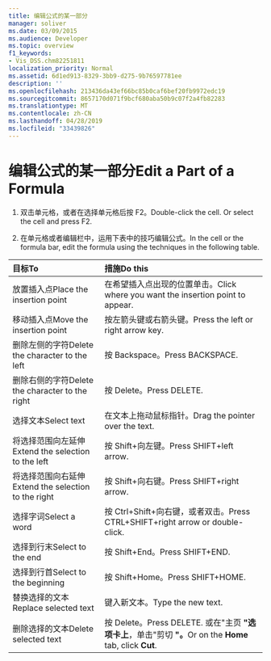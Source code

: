 ```yaml
---
title: 编辑公式的某一部分
manager: soliver
ms.date: 03/09/2015
ms.audience: Developer
ms.topic: overview
f1_keywords:
- Vis_DSS.chm82251811
localization_priority: Normal
ms.assetid: 6d1ed913-8329-3bb9-d275-9b76597781ee
description: ''
ms.openlocfilehash: 213436da43ef66bc85b0caf6bef20fb9972edc19
ms.sourcegitcommit: 8657170d071f9bcf680aba50b9c07f2a4fb82283
ms.translationtype: MT
ms.contentlocale: zh-CN
ms.lasthandoff: 04/28/2019
ms.locfileid: "33439826"
---
```

# <a name="edit-a-part-of-a-formula"></a><span data-ttu-id="bcc30-102">编辑公式的某一部分</span><span class="sxs-lookup"><span data-stu-id="bcc30-102">Edit a Part of a Formula</span></span>

1. <span data-ttu-id="bcc30-p101">双击单元格，或者在选择单元格后按 F2。</span><span class="sxs-lookup"><span data-stu-id="bcc30-p101">Double-click the cell. Or select the cell and press F2.</span></span>
    
2. <span data-ttu-id="bcc30-105">在单元格或者编辑栏中，运用下表中的技巧编辑公式。</span><span class="sxs-lookup"><span data-stu-id="bcc30-105">In the cell or the formula bar, edit the formula using the techniques in the following table.</span></span>
    
|<span data-ttu-id="bcc30-106">**目标**</span><span class="sxs-lookup"><span data-stu-id="bcc30-106">**To**</span></span>|<span data-ttu-id="bcc30-107">**措施**</span><span class="sxs-lookup"><span data-stu-id="bcc30-107">**Do this**</span></span>|
|:-----|:-----|
| <span data-ttu-id="bcc30-108">放置插入点</span><span class="sxs-lookup"><span data-stu-id="bcc30-108">Place the insertion point</span></span>  <br/> | <span data-ttu-id="bcc30-109">在希望插入点出现的位置单击。</span><span class="sxs-lookup"><span data-stu-id="bcc30-109">Click where you want the insertion point to appear.</span></span>  <br/> |
| <span data-ttu-id="bcc30-110">移动插入点</span><span class="sxs-lookup"><span data-stu-id="bcc30-110">Move the insertion point</span></span>  <br/> | <span data-ttu-id="bcc30-111">按左箭头键或右箭头键。</span><span class="sxs-lookup"><span data-stu-id="bcc30-111">Press the left or right arrow key.</span></span>  <br/> |
| <span data-ttu-id="bcc30-112">删除左侧的字符</span><span class="sxs-lookup"><span data-stu-id="bcc30-112">Delete the character to the left</span></span>  <br/> | <span data-ttu-id="bcc30-113">按 Backspace。</span><span class="sxs-lookup"><span data-stu-id="bcc30-113">Press BACKSPACE.</span></span>  <br/> |
| <span data-ttu-id="bcc30-114">删除右侧的字符</span><span class="sxs-lookup"><span data-stu-id="bcc30-114">Delete the character to the right</span></span>  <br/> | <span data-ttu-id="bcc30-115">按 Delete。</span><span class="sxs-lookup"><span data-stu-id="bcc30-115">Press DELETE.</span></span>  <br/> |
| <span data-ttu-id="bcc30-116">选择文本</span><span class="sxs-lookup"><span data-stu-id="bcc30-116">Select text</span></span>  <br/> | <span data-ttu-id="bcc30-117">在文本上拖动鼠标指针。</span><span class="sxs-lookup"><span data-stu-id="bcc30-117">Drag the pointer over the text.</span></span>  <br/> |
| <span data-ttu-id="bcc30-118">将选择范围向左延伸</span><span class="sxs-lookup"><span data-stu-id="bcc30-118">Extend the selection to the left</span></span>  <br/> | <span data-ttu-id="bcc30-119">按 Shift+向左键。</span><span class="sxs-lookup"><span data-stu-id="bcc30-119">Press SHIFT+left arrow.</span></span>  <br/> |
| <span data-ttu-id="bcc30-120">将选择范围向右延伸</span><span class="sxs-lookup"><span data-stu-id="bcc30-120">Extend the selection to the right</span></span>  <br/> | <span data-ttu-id="bcc30-121">按 Shift+向右键。</span><span class="sxs-lookup"><span data-stu-id="bcc30-121">Press SHIFT+right arrow.</span></span>  <br/> |
| <span data-ttu-id="bcc30-122">选择字词</span><span class="sxs-lookup"><span data-stu-id="bcc30-122">Select a word</span></span>  <br/> | <span data-ttu-id="bcc30-123">按 Ctrl+Shift+向右键，或者双击。</span><span class="sxs-lookup"><span data-stu-id="bcc30-123">Press CTRL+SHIFT+right arrow or double-click.</span></span>  <br/> |
| <span data-ttu-id="bcc30-124">选择到行末</span><span class="sxs-lookup"><span data-stu-id="bcc30-124">Select to the end</span></span>  <br/> | <span data-ttu-id="bcc30-125">按 Shift+End。</span><span class="sxs-lookup"><span data-stu-id="bcc30-125">Press SHIFT+END.</span></span>  <br/> |
| <span data-ttu-id="bcc30-126">选择到行首</span><span class="sxs-lookup"><span data-stu-id="bcc30-126">Select to the beginning</span></span>  <br/> | <span data-ttu-id="bcc30-127">按 Shift+Home。</span><span class="sxs-lookup"><span data-stu-id="bcc30-127">Press SHIFT+HOME.</span></span>  <br/> |
| <span data-ttu-id="bcc30-128">替换选择的文本</span><span class="sxs-lookup"><span data-stu-id="bcc30-128">Replace selected text</span></span>  <br/> | <span data-ttu-id="bcc30-129">键入新文本。</span><span class="sxs-lookup"><span data-stu-id="bcc30-129">Type the new text.</span></span>  <br/> |
| <span data-ttu-id="bcc30-130">删除选择的文本</span><span class="sxs-lookup"><span data-stu-id="bcc30-130">Delete selected text</span></span>  <br/> | <span data-ttu-id="bcc30-131">按 Delete。</span><span class="sxs-lookup"><span data-stu-id="bcc30-131">Press DELETE.</span></span> <span data-ttu-id="bcc30-132">或在"主页 **"选项卡上**，单击"剪切 **"。**</span><span class="sxs-lookup"><span data-stu-id="bcc30-132">Or on the **Home** tab, click **Cut**.</span></span>  <br/> |
   


